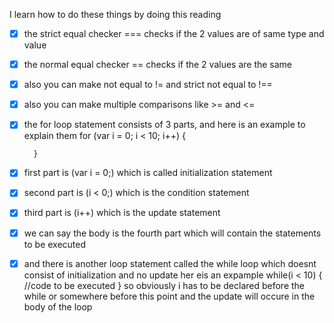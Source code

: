 I learn how to do these things by doing this reading

- [x] the strict equal checker === checks if the 2 values are of same type and value
- [x] the normal equal checker == checks if the 2 values are the same
- [x] also you can make not equal to != and strict not equal to !==
- [x] also you can make multiple comparisons like >= and <=
- [x] the for loop statement consists of 3 parts, and here is an example to explain them
        for (var i = 0; i < 10; i++)
        {

        }
- [x] first part is (var i = 0;) which is called initialization statement
- [x] second part is (i < 0;) which is the condition statement
- [x] third part is (i++) which is the update statement
- [x] we can say the body is the fourth part which will contain the statements to be executed
- [x] and there is another loop statement called the while loop which doesnt consist of initialization and no update her eis an expample
        while(i < 10)
        {
            //code to be executed
        }
        so obviously i has to be declared before the while or somewhere before this point
        and the update will occure in the body of the loop